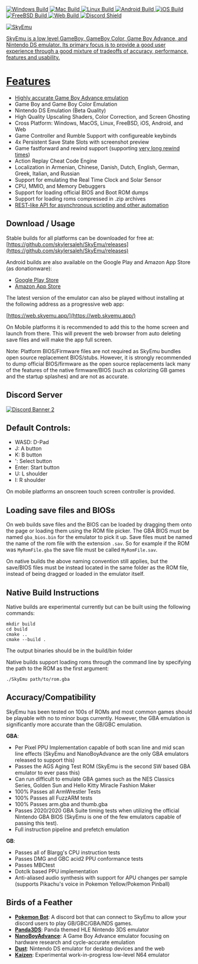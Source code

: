<a href="https://nightly.link/skylersaleh/SkyEmu/workflows/deploy_win/dev/WindowsRelease.zip" rel="Download Windows">![Windows Build](https://github.com/skylersaleh/SkyEmu/actions/workflows/deploy_win.yml/badge.svg)</a>
<a href="https://nightly.link/skylersaleh/SkyEmu/workflows/deploy_mac/dev/MacOSRelease.zip" rel="Download macOS">![Mac Build](https://github.com/skylersaleh/SkyEmu/actions/workflows/deploy_mac.yml/badge.svg)
<a href="https://nightly.link/skylersaleh/SkyEmu/workflows/deploy_linux/dev/LinuxRelease.zip" rel="Download Linux">![Linux Build](https://github.com/skylersaleh/SkyEmu/actions/workflows/deploy_linux.yml/badge.svg)
<a href="https://nightly.link/skylersaleh/SkyEmu/workflows/deploy_android/dev/AndroidRelease.zip" rel="Download Android">![Android Build](https://github.com/skylersaleh/SkyEmu/actions/workflows/deploy_android.yml/badge.svg)
<a href="https://nightly.link/skylersaleh/SkyEmu/workflows/deploy_ios/dev/iOSRelease.zip" rel="Download iOS">![iOS Build](https://github.com/skylersaleh/SkyEmu/actions/workflows/deploy_ios.yml/badge.svg)
<a href="https://nightly.link/skylersaleh/SkyEmu/workflows/deploy_freebsd/dev/FreeBSDRelease.zip" rel="Download FreeBSD">![FreeBSD Build](https://github.com/skylersaleh/SkyEmu/actions/workflows/deploy_freebsd.yml/badge.svg)
<a href="https://web.skyemu.app/branch/dev" rel="Web Build">![Web Build](https://github.com/skylersaleh/SkyEmu/actions/workflows/deploy_web.yml/badge.svg)
<a href="https://discord.gg/tnUEtmJgA5" rel="Join Discord Server">![Discord Shield](https://discordapp.com/api/guilds/1131322341645893783/widget.png?style=shield) 

![SkyEmu](https://github.com/skylersaleh/SkyEmu/assets/7118296/367de77a-d370-40f7-a8b5-f387bd3a6218)

SkyEmu is a low level GameBoy, GameBoy Color, Game Boy Advance, and Nintendo DS emulator. Its primary focus is to provide a good user experience through a good mixture of tradeoffs of accuracy, performance, features and usability.

# Features

- [Highly accurate Game Boy Advance emulation](docs/Accuracy.md)
- Game Boy and Game Boy Color Emulation
- Nintendo DS Emulation (Beta Quality)
- High Quality Upscaling Shaders, Color Correction, and Screen Ghosting
- Cross Platform: Windows, MacOS, Linux, FreeBSD, iOS, Android, and Web
- Game Controller and Rumble Support with configureable keybinds
- 4x Persistent Save State Slots with screenshot preview
- Game fastforward and rewind support (supporting [very long rewind times](https://www.youtube.com/watch?v=Sfc_1NKbiKg))
- Action Replay Cheat Code Engine 
- Localization in Armenian, Chinese, Danish, Dutch, English, German, Greek, Italian, and Russian
- Support for emulating the Real Time Clock and Solar Sensor
- CPU, MMIO, and Memory Debuggers
- Support for loading official BIOS and Boot ROM dumps
- Support for loading roms compressed in .zip archives
- [REST-like API for asynchronous scripting and other automation](docs/HTTP_CONTROL_SERVER.md)

## Download / Usage

Stable builds for all platforms can be downloaded for free at: [https://github.com/skylersaleh/SkyEmu/releases](https://github.com/skylersaleh/SkyEmu/releases)

Android builds are also available on the Google Play and Amazon App Store (as donationware): 
 - [Google Play Store](https://play.google.com/store/apps/details?id=com.sky.SkyEmu)
 - [Amazon App Store](https://www.amazon.com/SkyEmu-GBC-GBA-NDS-Emulator/dp/B0CGHK8QP5/)

The latest version of the emulator can also be played without installing at the following address as a progressive web app:

[https://web.skyemu.app/](https://web.skyemu.app/)

On Mobile platforms it is recommended to add this to the home screen and launch from there. This will prevent the web browser from auto deleting save files and will make the app full screen. 

Note: Platform BIOS/Firmware files are not required as SkyEmu bundles open source replacement BIOS/stubs. However, it is strongly recommended to dump official BIOS/firmware as the open source replacements lack many of the features of the native firmware/BIOS (such as colorizing GB games and the startup splashes) and are not as accurate. 

## Discord Server

<a href="https://discord.gg/tnUEtmJgA5" rel="Join Discord Server">![Discord Banner 2](https://discordapp.com/api/guilds/1131322341645893783/widget.png?style=banner2)</a>

## Default Controls:

- WASD: D-Pad
- J: A button
- K: B button
- ': Select button
- Enter: Start button
- U: L shoulder
- I: R shoulder

On mobile platforms an onscreen touch screen controller is provided. 

## Loading save files and BIOSs

On web builds save files and the BIOS can be loaded by dragging them onto the page or loading them using the ROM file picker. The GBA BIOS must be named `gba_bios.bin` for the emulator to pick it up. Save files must be named the name of the rom file with the extension `.sav`. So for example if the ROM was `MyRomFile.gba` the save file must be called `MyRomFile.sav`. 

On native builds the above naming convention still applies, but the save/BIOS files must be instead located in the same folder as the ROM file, instead of being dragged or loaded in the emulator itself.

## Native Build Instructions

Native builds are experimental currently but can be built using the following commands:

```
mkdir build
cd build
cmake .. 
cmake --build . 
```

The output binaries should be in the build/bin folder

Native builds support loading roms through the command line by specifying the path to the ROM as the first argument: 

```
./SkyEmu path/to/rom.gba
```

## Accuracy/Compatibility

SkyEmu has been tested on 100s of ROMs and most common games should be playable with no to minor bugs currently. However, the GBA emulation is significantly more accurate than the GB/GBC emulation. 

**GBA**:
- Per Pixel PPU Implementation capable of both scan line and mid scan line effects (SkyEmu and NanoBoyAdvance are the only GBA emulators released to support this) 
- Passes the AGS Aging Test ROM (SkyEmu is the second SW based GBA emulator to ever pass this)
- Can run difficult to emulate GBA games such as the NES Classics Series, Golden Sun and Hello Kitty Miracle Fashion Maker
- 100% Passes all ArmWrestler Tests
- 100% Passes all FuzzARM tests
- 100% Passes arm.gba and thumb.gba
- Passes 2020/2020 GBA Suite timing tests when utilizing the official Nintendo GBA BIOS (SkyEmu is one of the few emulators capable of passing this test).
- Full instruction pipeline and prefetch emulation

**GB**: 
- Passes all of Blargg's CPU instruction tests
- Passes DMG and GBC acid2 PPU conformance tests
- Passes MBCtest
- Dotclk based PPU implementation
- Anti-aliased audio synthesis with support for APU changes per sample (supports Pikachu's voice in Pokemon Yellow/Pokemon Pinball)

## Birds of a Feather
- [**Pokemon Bot**](https://github.com/OFFTKP/pokemon-bot): A discord bot that can connect to SkyEmu to allow your discord users to play GB/GBC/GBA/NDS games. 
- [**Panda3DS**](https://github.com/wheremyfoodat/Panda3DS): Panda themed HLE Nintendo 3DS emulator
- [**NanoBoyAdvance**](https://github.com/nba-emu/NanoBoyAdvance): A Game Boy Advance emulator focusing on hardware research and cycle-accurate emulation
- [**Dust**](https://github.com/kelpsyberry/dust): Nintendo DS emulator for desktop devices and the web
- [**Kaizen**](https://github.com/SimoneN64/Kaizen): Experimental work-in-progress low-level N64 emulator
